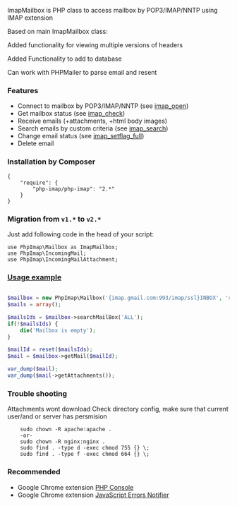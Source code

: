 
ImapMailbox is PHP class to access mailbox by POP3/IMAP/NNTP using IMAP extension

Based on main ImapMailbox class:

Added functionality for viewing multiple versions of headers

Added Functionality to add to database

Can work with PHPMailer to parse email and resent

### Features

* Connect to mailbox by POP3/IMAP/NNTP (see [imap_open](http://php.net/imap_open))
* Get mailbox status (see [imap_check](http://php.net/imap_check))
* Receive emails (+attachments, +html body images)
* Search emails by custom criteria (see [imap_search](http://php.net/imap_search))
* Change email status (see [imap_setflag_full](http://php.net/imap_setflag_full))
* Delete email

### Installation by Composer

	{
		"require": {
			"php-imap/php-imap": "2.*"
		}
	}

### Migration from `v1.*` to `v2.*`

Just add following code in the head of your script:

	use PhpImap\Mailbox as ImapMailbox;
	use PhpImap\IncomingMail;
	use PhpImap\IncomingMailAttachment;

### [Usage example](https://github.com/escobar022/php-imap/blob/master/example/index.php)
```php

$mailbox = new PhpImap\Mailbox('{imap.gmail.com:993/imap/ssl}INBOX', 'some@gmail.com', '*********', __DIR__);
$mails = array();

$mailsIds = $mailbox->searchMailBox('ALL');
if(!$mailsIds) {
	die('Mailbox is empty');
}

$mailId = reset($mailsIds);
$mail = $mailbox->getMail($mailId);

var_dump($mail);
var_dump($mail->getAttachments());
```


### Trouble shooting

Attachments wont download
	Check directory config, make sure that current user/and or server has persmision

		sudo chown -R apache:apache .
        -or-
        sudo chown -R nginx:nginx .
        sudo find . -type d -exec chmod 755 {} \;
        sudo find . -type f -exec chmod 664 {} \;

### Recommended

* Google Chrome extension [PHP Console](https://chrome.google.com/webstore/detail/php-console/nfhmhhlpfleoednkpnnnkolmclajemef)
* Google Chrome extension [JavaScript Errors Notifier](https://chrome.google.com/webstore/detail/javascript-errors-notifie/jafmfknfnkoekkdocjiaipcnmkklaajd)
